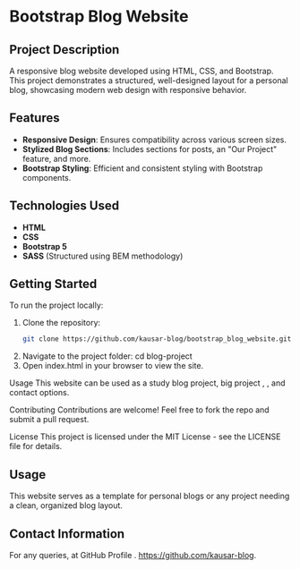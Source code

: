 # Bootstrap Blog Website

## Project Description

A responsive blog website developed using HTML, CSS, and Bootstrap. This project demonstrates a structured, well-designed layout for a personal blog, showcasing modern web design with responsive behavior.

## Features

- **Responsive Design**: Ensures compatibility across various screen sizes.
- **Stylized Blog Sections**: Includes sections for posts, an "Our Project" feature, and more.
- **Bootstrap Styling**: Efficient and consistent styling with Bootstrap components.

## Technologies Used

- **HTML**
- **CSS**
- **Bootstrap 5**
- **SASS** (Structured using BEM methodology)

## Getting Started

To run the project locally:

1. Clone the repository:
   ```bash
   git clone https://github.com/kausar-blog/bootstrap_blog_website.git
   ```
2. Navigate to the project folder: cd blog-project
3. Open index.html in your browser to view the site.

Usage This website can be used as a study blog project, big project , , and contact options.

Contributing Contributions are welcome! Feel free to fork the repo and submit a pull request.

License This project is licensed under the MIT License - see the LICENSE file for details.

## Usage

This website serves as a template for personal blogs or any project needing a clean, organized blog layout.

## Contact Information

For any queries, at GitHub Profile . https://github.com/kausar-blog.
